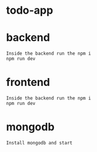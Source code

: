 # todo-app
  # backend
    Inside the backend run the npm i
    npm run dev
  # frontend
    Inside the backend run the npm i
    npm run dev
  # mongodb
    Install mongodb and start
